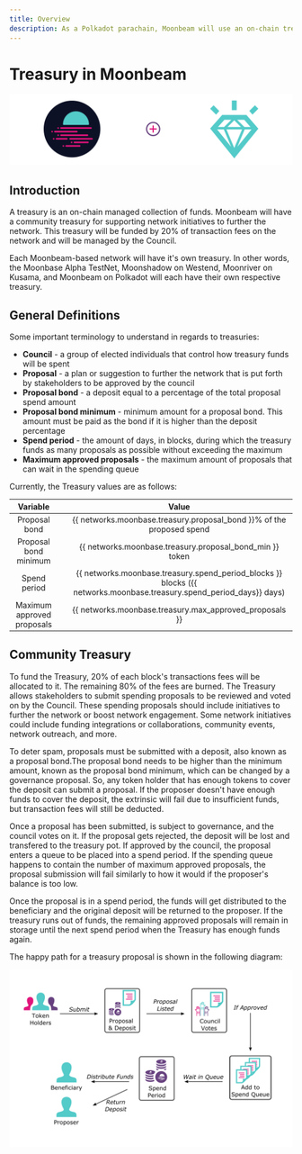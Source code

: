 ```yaml
---
title: Overview
description: As a Polkadot parachain, Moonbeam will use an on-chain treasury controlled by council members, that allows for stakeholders to submit proposals to further the network.
---
```


# Treasury in Moonbeam

![Treasury Moonbeam Banner](/images/treasury/overview-banner.png)

## Introduction

A treasury is an on-chain managed collection of funds. Moonbeam will have a community treasury for supporting network initiatives to further the network. This treasury will be funded by 20% of transaction fees on the network and will be managed by the Council.

Each Moonbeam-based network will have it's own treasury. In other words, the Moonbase Alpha TestNet, Moonshadow on Westend, Moonriver on Kusama, and Moonbeam on Polkadot will each have their own respective treasury. 

## General Definitions

Some important terminology to understand in regards to treasuries:

- **Council** - a group of elected individuals that control how treasury funds will be spent
- **Proposal** - a plan or suggestion to further the network that is put forth by stakeholders to be approved by the council
- **Proposal bond** - a deposit equal to a percentage of the total proposal spend amount
- **Proposal bond minimum** - minimum amount for a proposal bond. This amount must be paid as the bond if it is higher than the deposit percentage
- **Spend period** - the amount of days, in blocks, during which the treasury funds as many proposals as possible without exceeding the maximum
- **Maximum approved proposals** - the maximum amount of proposals that can wait in the spending queue

Currently, the Treasury values are as follows:

|             Variable             |     |                                                             Value                                                      |
| :------------------------------: | :-: | :--------------------------------------------------------------------------------------------------------------------: |
|           Proposal bond          |     |                            {{ networks.moonbase.treasury.proposal_bond }}% of the proposed spend                       |
|       Proposal bond minimum      |     |                                  {{ networks.moonbase.treasury.proposal_bond_min }} token                             |
|           Spend period           |     |  {{ networks.moonbase.treasury.spend_period_blocks }} blocks ({{ networks.moonbase.treasury.spend_period_days}} days)  |
|     Maximum approved proposals   |     |                                  {{ networks.moonbase.treasury.max_approved_proposals }}                               |


## Community Treasury

To fund the Treasury, 20% of each block's transactions fees will be allocated to it. The remaining 80% of the fees are burned. The Treasury allows stakeholders to submit spending proposals to be reviewed and voted on by the Council. These spending proposals should include initiatives to further the network or boost network engagement. Some network initiatives could include funding integrations or collaborations, community events, network outreach, and more. 

To deter spam, proposals must be submitted with a deposit, also known as a proposal bond.The proposal bond needs to be higher than the minimum amount, known as the proposal bond minimum, which can be changed by a governance proposal. So, any token holder that has enough tokens to cover the deposit can submit a proposal. If the proposer doesn't have enough funds to cover the deposit, the extrinsic will fail due to insufficient funds, but transaction fees will still be deducted. 

Once a proposal has been submitted, is subject to governance, and the council votes on it. If the proposal gets rejected, the deposit will be lost and transfered to the treasury pot. If approved by the council, the proposal enters a queue to be placed into a spend period. If the spending queue happens to contain the number of maximum approved proposals, the proposal submission will fail similarly to how it would if the proposer's balance is too low.

Once the proposal is in a spend period, the funds will get distributed to the beneficiary and the original deposit will be returned to the proposer. If the treasury runs out of funds, the remaining approved proposals will remain in storage until the next spend period when the Treasury has enough funds again.

The happy path for a treasury proposal is shown in the following diagram:

![Treasury Proposal Happy Path Diagram](/images/treasury/treasury-proposal-roadmap.png)
